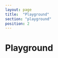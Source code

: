 ```yaml
---
layout: page
title:  "Playground"
section: "playground"
position: 2
---
```


# Playground

<div id="uritemplate-playground" />
<script>URITEMPLATE_PLAYGROUND=true</script>
